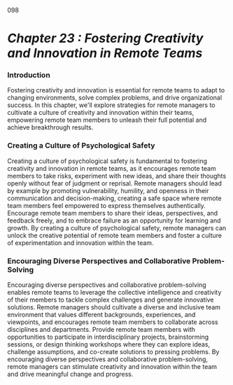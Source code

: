 098



# ***Chapter 23 : Fostering Creativity and Innovation in Remote Teams***


### **Introduction**

Fostering creativity and innovation is essential for remote teams to adapt to changing environments, solve complex problems, and drive organizational success. In this chapter, we'll explore strategies for remote managers to cultivate a culture of creativity and innovation within their teams, empowering remote team members to unleash their full potential and achieve breakthrough results.

### **Creating a Culture of Psychological Safety**

Creating a culture of psychological safety is fundamental to fostering creativity and innovation in remote teams, as it encourages remote team members to take risks, experiment with new ideas, and share their thoughts openly without fear of judgment or reprisal. Remote managers should lead by example by promoting vulnerability, humility, and openness in their communication and decision-making, creating a safe space where remote team members feel empowered to express themselves authentically. Encourage remote team members to share their ideas, perspectives, and feedback freely, and to embrace failure as an opportunity for learning and growth. By creating a culture of psychological safety, remote managers can unlock the creative potential of remote team members and foster a culture of experimentation and innovation within the team.

### **Encouraging Diverse Perspectives and Collaborative Problem-Solving**

Encouraging diverse perspectives and collaborative problem-solving enables remote teams to leverage the collective intelligence and creativity of their members to tackle complex challenges and generate innovative solutions. Remote managers should cultivate a diverse and inclusive team environment that values different backgrounds, experiences, and viewpoints, and encourages remote team members to collaborate across disciplines and departments. Provide remote team members with opportunities to participate in interdisciplinary projects, brainstorming sessions, or design thinking workshops where they can explore ideas, challenge assumptions, and co-create solutions to pressing problems. By encouraging diverse perspectives and collaborative problem-solving, remote managers can stimulate creativity and innovation within the team and drive meaningful change and progress.
